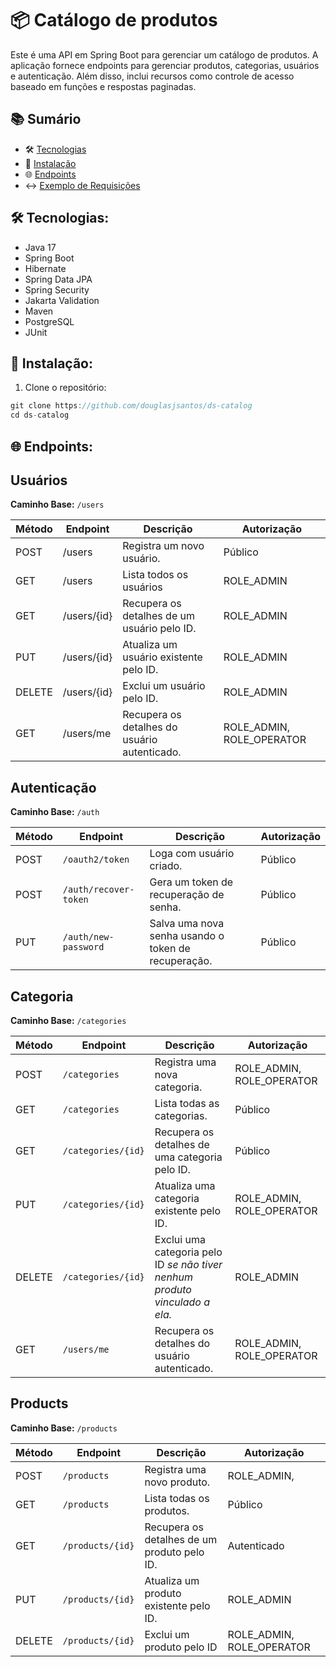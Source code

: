 # 📦 Catálogo de produtos

Este é uma API em Spring Boot para gerenciar um catálogo de produtos. A aplicação fornece endpoints para gerenciar produtos, categorias, usuários e autenticação. Além disso, inclui recursos como controle de acesso baseado em funções e respostas paginadas.


## 📚 Sumário
- 🛠️ [Tecnologias](#tecnologias)
- 🚀 [Instalação](#instalação)
- 🌐 [Endpoints](#endpoints)
- ↔️ [Exemplo de Requisições](#requisicoes)


## 🛠️ Tecnologias: <a id="tecnologias"></a>
- Java 17
- Spring Boot
- Hibernate
- Spring Data JPA
- Spring Security
- Jakarta Validation
- Maven
- PostgreSQL
- JUnit

## 🚀 Instalação: <a id="instalação"></a>
1. Clone o repositório:
```java
git clone https://github.com/douglasjsantos/ds-catalog
cd ds-catalog
```

## 🌐 Endpoints: <a id="endpoints"></a>
## Usuários

**Caminho Base:** `/users`

| Método | Endpoint | Descrição | Autorização |
| --- | --- | --- | --- |
| POST | /users | Registra um novo usuário. | Público |
| GET | /users | Lista todos os usuários | ROLE_ADMIN |
| GET | /users/{id} | Recupera os detalhes de um usuário pelo ID. | ROLE_ADMIN |
| PUT | /users/{id} | Atualiza um usuário existente pelo ID. | ROLE_ADMIN |
| DELETE | /users/{id} | Exclui um usuário pelo ID. | ROLE_ADMIN |
| GET | /users/me | Recupera os detalhes do usuário autenticado. | ROLE_ADMIN, ROLE_OPERATOR |


## Autenticação

**Caminho Base:** `/auth`

| Método | Endpoint | Descrição | Autorização |
| --- | --- | --- | --- |
| POST | `/oauth2/token` | Loga com usuário criado. | Público |
| POST | `/auth/recover-token` | Gera um token de recuperação de senha. | Público |
| PUT | `/auth/new-password` | Salva uma nova senha usando o token de recuperação. | Público |



## Categoria

**Caminho Base:** `/categories`     

| Método | Endpoint | Descrição | Autorização |
| --- | --- | --- | --- |
| POST | `/categories` | Registra uma nova categoria. | ROLE_ADMIN, ROLE_OPERATOR |
| GET | `/categories` | Lista todas as categorias. | Público |
| GET | `/categories/{id}` | Recupera os detalhes de uma categoria pelo ID. | Público |
| PUT | `/categories/{id}` | Atualiza uma categoria existente pelo ID. | ROLE_ADMIN, ROLE_OPERATOR |
| DELETE | `/categories/{id}` | Exclui uma categoria pelo ID *se não tiver nenhum produto vinculado a ela.* | ROLE_ADMIN |
| GET | `/users/me` | Recupera os detalhes do usuário autenticado. | ROLE_ADMIN, ROLE_OPERATOR |


## Products

**Caminho Base:** `/products`     

| Método | Endpoint | Descrição | Autorização |
| --- | --- | --- | --- |
| POST | `/products` | Registra uma novo produto. | ROLE_ADMIN, |
| GET | `/products` | Lista todas os produtos. | Público |
| GET | `/products/{id}` | Recupera os detalhes de um produto pelo ID. | Autenticado |
| PUT | `/products/{id}` | Atualiza um produto existente pelo ID. | ROLE_ADMIN |
| DELETE | `/products/{id}` | Exclui um produto pelo ID | ROLE_ADMIN, ROLE_OPERATOR |
